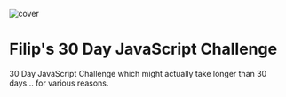 ![cover](https://filip-rybczynski.github.io/30-day-JavaScript-Challenge/img/og-cover.png)

# Filip's 30 Day JavaScript Challenge 

30 Day JavaScript Challenge which might actually take longer than 30 days... for various reasons.

